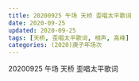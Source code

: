 ```yaml
---
title: 20200925 午场 天桥 歪唱太平歌词
date: 2020-09-25
updated: 2020-09-25
tags: [天桥, 歪唱太平歌词, 相声, 高峰]
categories: (2020)庚子年场次
---
```

20200925 午场 天桥 歪唱太平歌词

